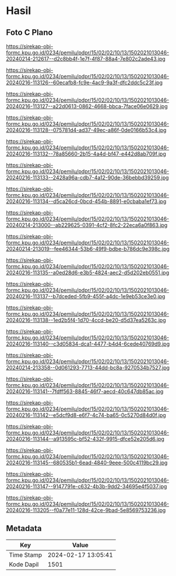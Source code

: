 # Hasil

## Foto C Plano

https://sirekap-obj-formc.kpu.go.id/0234/pemilu/pdpr/15/02/02/10/13/1502021013046-20240214-212617--d2c8bb4f-1e7f-4f87-88a4-7e802c2ade43.jpg

https://sirekap-obj-formc.kpu.go.id/0234/pemilu/pdpr/15/02/02/10/13/1502021013046-20240216-113126--60ecafb8-fc9e-4ac9-9a3f-dfc2ddc5c23f.jpg

https://sirekap-obj-formc.kpu.go.id/0234/pemilu/pdpr/15/02/02/10/13/1502021013046-20240216-113127--a22d0613-0862-4668-bbca-7face06e0629.jpg

https://sirekap-obj-formc.kpu.go.id/0234/pemilu/pdpr/15/02/02/10/13/1502021013046-20240216-113128--075781d4-ad37-49ec-a86f-0de0166b53c4.jpg

https://sirekap-obj-formc.kpu.go.id/0234/pemilu/pdpr/15/02/02/10/13/1502021013046-20240216-113132--78a85660-2b15-4a4d-bf47-e442d8ab709f.jpg

https://sirekap-obj-formc.kpu.go.id/0234/pemilu/pdpr/15/02/02/10/13/1502021013046-20240216-113133--2428a96a-cdb7-4a12-90de-36bebbd39259.jpg

https://sirekap-obj-formc.kpu.go.id/0234/pemilu/pdpr/15/02/02/10/13/1502021013046-20240216-113134--d5ca26cd-0bcd-454b-8891-e0cbaba1ef73.jpg

https://sirekap-obj-formc.kpu.go.id/0234/pemilu/pdpr/15/02/02/10/13/1502021013046-20240214-213000--ab229625-0391-4cf2-8fc2-22eca6a0f863.jpg

https://sirekap-obj-formc.kpu.go.id/0234/pemilu/pdpr/15/02/02/10/13/1502021013046-20240214-213019--fee46344-53b6-49f9-bdbe-b786dc9e398c.jpg

https://sirekap-obj-formc.kpu.go.id/0234/pemilu/pdpr/15/02/02/10/13/1502021013046-20240216-113135--a0ed28d6-e3b5-4824-aec2-d5d202eb0551.jpg

https://sirekap-obj-formc.kpu.go.id/0234/pemilu/pdpr/15/02/02/10/13/1502021013046-20240216-113137--b7dceded-5fb9-455f-a4dc-1e9eb53ce3e0.jpg

https://sirekap-obj-formc.kpu.go.id/0234/pemilu/pdpr/15/02/02/10/13/1502021013046-20240216-113138--1ed2b5f4-1d70-4ccd-be20-d5d37ea5263c.jpg

https://sirekap-obj-formc.kpu.go.id/0234/pemilu/pdpr/15/02/02/10/13/1502021013046-20240216-113140--c3d05834-dca1-4477-b4d4-6cede40769d9.jpg

https://sirekap-obj-formc.kpu.go.id/0234/pemilu/pdpr/15/02/02/10/13/1502021013046-20240214-213358--0d061293-7713-44dd-bc8a-9270534b7527.jpg

https://sirekap-obj-formc.kpu.go.id/0234/pemilu/pdpr/15/02/02/10/13/1502021013046-20240216-113141--7fdff563-8845-46f7-aecd-40c647db85ac.jpg

https://sirekap-obj-formc.kpu.go.id/0234/pemilu/pdpr/15/02/02/10/13/1502021013046-20240216-113142--e5dcf9d8-e6f7-4c74-ba65-0c5270d84d0f.jpg

https://sirekap-obj-formc.kpu.go.id/0234/pemilu/pdpr/15/02/02/10/13/1502021013046-20240216-113144--a913595c-bf52-432f-9915-dfce52e205d6.jpg

https://sirekap-obj-formc.kpu.go.id/0234/pemilu/pdpr/15/02/02/10/13/1502021013046-20240216-113145--680535b1-6ead-4840-9eee-500c4119bc29.jpg

https://sirekap-obj-formc.kpu.go.id/0234/pemilu/pdpr/15/02/02/10/13/1502021013046-20240216-113147--9147791e-c632-4b3b-9dd2-34695e4f5037.jpg

https://sirekap-obj-formc.kpu.go.id/0234/pemilu/pdpr/15/02/02/10/13/1502021013046-20240216-113205--f0a77e11-128d-42ce-9bad-5e8569753236.jpg


## Metadata

| Key        | Value               |
| ---------- | ------------------- |
| Time Stamp | 2024-02-17 13:05:41 |
| Kode Dapil | 1501                |



